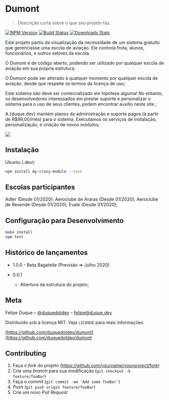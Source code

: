 # Dumont
> Descrição curta sobre o que seu projeto faz.

[![NPM Version][npm-image]][npm-url]
[![Build Status][travis-image]][travis-url]
[![Downloads Stats][npm-downloads]][npm-url]

Este projeto partiu da visualização da necessidade de um sistema gratuíto que gerenciasse uma escola de aviação. Ele controla frota, alunos, funcionários, e outros setores da escola.

O Dumont é de código aberto, podendo ser utilizado por qualquer escola de aviação em sua própria estrutura;

O Dumont pode ser alterado à qualquer momento por qualquer escola de aviação, desde que respeite os termos da licença de uso;

Este sistema não deve ser comercializado em hipótese alguma! No entanto, os desenvolvedores interessados em prestar suporte e personalizar o sistema para o uso de seus clientes, podem encontrar auxílio neste site.;

A {duque.dev} mantém planos de administração e suporte pagos (à partir de R$99,00/mês) para o sistema. Executamos os serviços de instalação, personalização, e criação de novos módulos;

![](../header.png)

## Instalação

Ubuntu (.dev):

```sh
npm install my-crazy-module --save
```

## Escolas participantes 

Adler (Desde 01/2020);
Aeroclube de Araras (Desde 01/2020);
Aeroclube de Resende (Desde 01/2020);
Evale (Desde 01/2020);

## Configuração para Desenvolvimento

```sh
make install
npm test
```

## Histórico de lançamentos

* 1.0.0 - Beta Bagatelle (Previsão => Julho 2020)

* 0.0.1
    * Abertura da estrutura do projeto;

## Meta

Felipe Duque – [@duquedotdev](https://twitter.com/duquedotde) – felipe@duque.dev

Distribuído sob a licença MIT. Veja `LICENSE` para mais informações.

[https://github.com/duquedotdev/dumont](https://github.com/duquedotdev/dumont

## Contributing

1. Faça o _fork_ do projeto (<https://github.com/yourname/yourproject/fork>)
2. Crie uma _branch_ para sua modificação (`git checkout -b feature/fooBar`)
3. Faça o _commit_ (`git commit -am 'Add some fooBar'`)
4. _Push_ (`git push origin feature/fooBar`)
5. Crie um novo _Pull Request_

[npm-image]: https://img.shields.io/npm/v/datadog-metrics.svg?style=flat-square
[npm-url]: https://npmjs.org/package/datadog-metrics
[npm-downloads]: https://img.shields.io/npm/dm/datadog-metrics.svg?style=flat-square
[travis-image]: https://img.shields.io/travis/dbader/node-datadog-metrics/master.svg?style=flat-square
[travis-url]: https://travis-ci.org/dbader/node-datadog-metrics
[wiki]: https://github.com/seunome/seuprojeto/wiki
